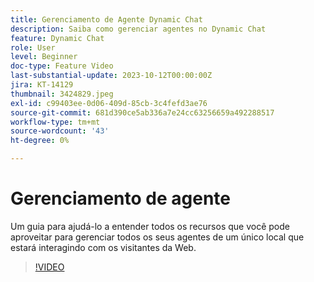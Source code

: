 ```yaml
---
title: Gerenciamento de Agente Dynamic Chat
description: Saiba como gerenciar agentes no Dynamic Chat
feature: Dynamic Chat
role: User
level: Beginner
doc-type: Feature Video
last-substantial-update: 2023-10-12T00:00:00Z
jira: KT-14129
thumbnail: 3424829.jpeg
exl-id: c99403ee-0d06-409d-85cb-3c4fefd3ae76
source-git-commit: 681d390ce5ab336a7e24cc63256659a492288517
workflow-type: tm+mt
source-wordcount: '43'
ht-degree: 0%

---
```


# Gerenciamento de agente

Um guia para ajudá-lo a entender todos os recursos que você pode aproveitar para gerenciar todos os seus agentes de um único local que estará interagindo com os visitantes da Web.


>[!VIDEO](https://video.tv.adobe.com/v/3447238/?learn=on&captions=por_br)

